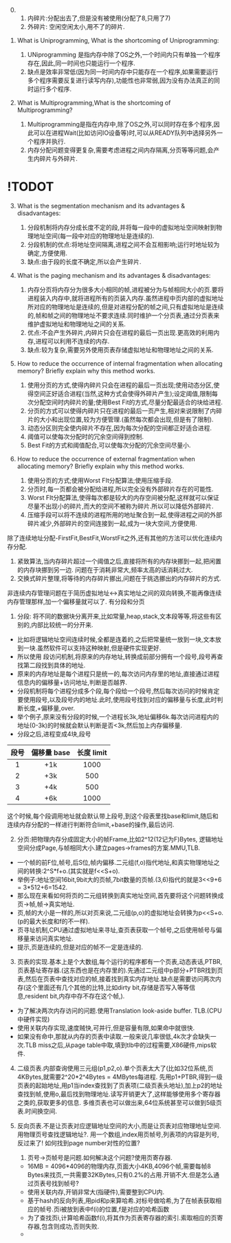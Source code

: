 <!--
 * @Github: https://github.com/Certseeds/CS302_OS
 * @Organization: SUSTech
 * @Author: nanoseeds
 * @Date: 2020-04-23 10:26:20
 * @LastEditors: nanoseeds
 * @LastEditTime: 2020-06-03 21:13:33
 * @License: CC-BY-NC-SA_V4_0 or any later version 
 -->
0. 
    1. 内碎片:分配出去了,但是没有被使用(分配了8,只用了7)
    2. 外碎片: 空闲空闲太小,用不了的碎片.
1. What is Uniprogramming, What is the shortcoming of Uniprogramming:
    1. UNiprogramming 是指内存中除了OS之外,一个时间内只有单独一个程序存在,因此,同一时间也只能运行一个程序.
    2. 缺点是效率非常低(因为同一时间内存中只能存在一个程序,如果需要运行多个程序需要反复进行读写内存),功能性也非常弱,因为没有办法真正的同时运行多个程序.

2. What is Multiprogramming,What is the shortcoming of Multiprogramming?
    1. Multiprogramming是指在内存中,除了OS之外,可以同时存在多个程序,因此可以在进程Wait(比如访问IO设备等)时,可以从READY队列中选择另外一个程序并执行.
    2. 内存分配问题变得更复杂,需要考虑进程之间内存隔离,分页等等问题,会产生内碎片与外碎片.
# !TODOT
3. What is the segmentation mechanism and its advantages & disadvantages:
    1. 分段机制将内存分成长度不定的段,并将每一段中的虚拟地址空间映射到物理地址空间(每一段中对应的物理地址是连续的).
    2. 分段机制的优点:将地址空间隔离,进程之间不会互相影响;运行时地址较为确定,方便使用.
    3. 缺点:由于段的长度不确定,所以会产生碎片.

4. What is the paging mechanism and its advantages & disadvantages:
    1. 内存分页将内存分为很多大小相同的帧,进程被分为与帧相同大小的页.要将进程装入内存中,就将进程所有的页装入内存.虽然进程中页内部的虚拟地址所对应的物理地址是连续的,但是对进程分配的帧之间,只有虚拟地址是连续的,帧和帧之间的物理地址不要求连续.同时维护一个分页表,通过分页表来维护虚拟地址和物理地址之间的关系.
    2. 优点:不会产生外碎片,内碎片只会在进程的最后一页出现.更高效的利用内存,进程可以利用不连续的内存.
    3. 缺点:较为复杂,需要另外使用页表存储虚拟地址和物理地址之间的关系.

5. How to reduce the occurrence of internal fragmentation when allocating memory? Briefly explain why this method works.
    1. 使用分页的方式,使得内碎片只会在进程的最后一页出现;使用动态分区,使得空间正好适合进程(当然,这种方式会使得外碎片产生);设定阈值,限制每次分配空间时内碎片的量;使用Best Fit的方式,尽量分配最适合的块给进程.
    2. 分页的方式可以使得内碎片只在进程的最后一页产生,相对来说限制了内碎片的大小和出现位置,较为方便管理.(虽然每次都会出现,但是有了限制).
    3. 动态分区则完全使内碎片不存在,因为每次分配的空间都正好适合进程.
    4. 阈值可以使每次分配时的冗余空间得到控制.
    5. Best Fit的方式和阈值配合,可以使每次分配的冗余空间尽量小.
    
6. How to reduce the occurrence of external fragmentation when allocating memory? Briefly explain why this method works.
    1. 使用分页的方式;使用Worst FIt分配算法;使用压缩手段.
    2. 分页时,每一页都会被分配给进程,所以完全没有外部碎片存在的可能性.
    3. Worst FIt分配算法,使得每次都是较大的内存空间被分配,这样就可以保证尽量不出现小的碎片,而大的空间不被称为碎片.所以可以降低外部碎片.
    4. 压缩手段可以将不连续的进程所用的地址聚合到一起,使得进程之间的外部碎片减少,外部碎片的空间连接到一起,成为一块大空间,方便使用.

除了连续地址分配-FirstFit,BestFit,WorstFit之外,还有其他的方法可以优化连续内存分配.
1. 紧致算法,当内存碎片超过一个阈值之后,直接将所有的内存块挪到一起,把闲置的内存块挪到另一边.
   问题在于消耗非常大,频率太高的话消耗过大.
2. 交换式碎片整理,将等待的内存碎片挪出,问题在于挑选挪出的内存碎片的方式.

非连续内存管理问题在于简历虚拟地址<->真实地址之间的双向转换,不能再像连续内存管理那样,加一个偏移量就可以了.
有分段和分页
1. 分段: 将不同的数据块分离开来,比如常量,heap,stack,文本段等等,将这些有区别的,内部比较统一的分开来.
  + 比如将逻辑地址空间连续时候,全都是连着的,之后把常量统一放到一块,文本放到一块.虽然软件可以支持这种映射,但是硬件实现更好.
  + 所以使用 段访问机制,将原来的内存地址,转换成前部分拥有一个段号,段号再查找第二段找到具体的地址.
  + 原来的内存地址是每个进程只是统一的,每次访问内存里的地址,直接通过进程信息内的偏移量+访问地址,判断是否越界.
  + 分段机制将每个进程分成多个段,每个段给一个段号,然后每次访问的时候肯定要使用段号,以及段号内的地址.此时,使用段号找到对应的偏移量与长度,此时判断长度,+偏移量,over.
  + 举个例子,原来没有分段的时候,一个进程长3k,地址偏移6k.每次访问进程内的地址(0-3k)的时候就会默认判断是否<3k,然后加上内存偏移量.
  + 分段之后,进程变成4块,段号 

  | 段号  | 偏移量 base | 长度 limit |
  | :---: | :---------: | :--------: |
  |   1   |     +1k     |    1000    |
  |   2   |     +3k     |    500     |
  |   3   |     +4k     |    500     |
  |   4   |     +6k     |    1000    |
  这个时候,每个段调用地址就会默认带上段号,到这个段表里找base和limit,随后和连续内存分配的一样进行判断符合limit,+base的操作,最后访问.

2. 分页:把物理内存分成固定大小的帧Frame,比如2^12(12记为F)Bytes, 逻辑地址空间分成Page,与帧相同大小.建立pages->frames的方案.MMU,TLB.
  + 一个帧的前F位,帧号,后S位,帧内偏移.二元组(f,o)指代地址,和真实物理地址之间的转换:2^S*f+o.(其实就是f<<S+o).
  + 举例子:地址空间16bit,9bit大的页帧,7bit数量的页帧.(3,6)指代的就是3<<9+6 = 3*512+6=1542.
  + 那么现在来看如何将页的二元组转换到真实地址空间,首先要将这个问题转换成页->帧,帧->真实地址.
  + 页,帧的大小是一样的,所以对页来说,二元组(p,o)的虚拟地址会转换为p<<S+o.(p的最大长度和f的不一样).
  + 页寻址机制,CPU通过虚拟地址来寻址,查页表获取一个帧号,之后使用帧号与偏移量来访问真实地址.
  + 提示,页是连续的,但是对应的帧不一定是连续的.

3. 页表的实现.基本上是个大数组,每个运行的程序都有一个页表,动态表话,PTBR,页表基址寄存器.(这东西也是在内存里的).先通过二元组中p部分+PTBR找到页表,然后在页表中查找对应的帧,接着找到真实内存地址.缺点是需要访问两次内存(这个里面还有几个其他的比特,比如dirty bit,存储是否写入等等信息,resident bit,内存中存不存在这个帧,).
  + 为了解决两次内存访问的问题.使用Translation look-aside buffer. TLB.(CPU中硬件实现)
  + 使用关联内存实现,速度贼快,可并行,但是容量有限,如果命中就很快.
  + 如果没有命中,那就从内存的页表中读取.一般来说几率很低,4k次才会缺失一次.TLB miss之后,从page table中取,填到tlb中的过程需要,X86硬件,mips软件.

4. 二级页表.内部查询使用三元组(p1,p2,o).单个页表太大了(比如32位系统,页4KBytes,就需要2^20*2^4Bytes = 4MBytes每进程.
   先用p1+PTBR,得到一级页表的起始地址,用p1当index查找到了页表项(二级页表头地址),加上p2的地址查找到帧,使用o,最后找到物理地址.读写开销更大了,这样能够使用多个寄存器之类的,获取更多的信息.
   多维页表也可以做出来,64位系统甚至可以做到5级页表.时间换空间.

5. 反向页表.不是让页表对应逻辑地址空间的大小,而是让页表对应物理地址空间.用物理页号查找逻辑地址?.
   用一个数组,index用页帧号,列表项的内容是列号,反过来了!
   如何找到page number对性的位置?
   1. 页号->页帧号是问题.如何解决这个问题?使用页寄存器.
   + 16MB = 4096*4096的物理内存,页面大小4KB,4096个帧,需要每帧8 Bytes来找页,一共需要32KBytes,只有0.2%的占用.开销不大.但是怎么通过页表号找到帧号?
   + 使用关联内存,开销非常大(指硬件),需要整到CPU内.
   + 基于hash的反向列表,用pid和p来算哈希.对标号做哈希,为了在帧表获取相应的帧号.页i被放到表中f(i)的位置,f是对应的哈希函数
   + 为了查找页i,计算哈希函数f(i),将其作为页表寄存器的索引.索取相应的页寄存器,包含则成功,否则失败.
   + 